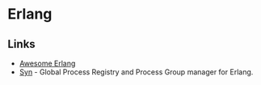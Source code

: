 # Erlang

## Links

* [Awesome Erlang](https://github.com/drobakowski/awesome-erlang#readme)
* [Syn](https://github.com/ostinelli/syn) - Global Process Registry and Process Group manager for Erlang.

